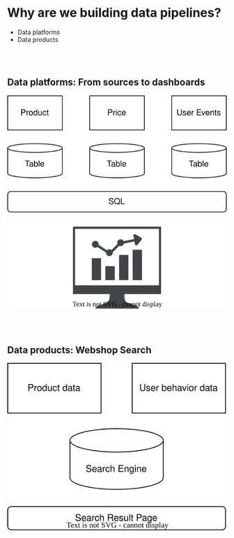 # Why are we building data pipelines?
* Data platforms
* Data products

<br/><br/>

## Data platforms: From sources to dashboards
![Data platform](https://github.com/data-and-cloud/draw-io/blob/ef803b3665584eee08e20aa20ad4683c22800beb/data_platform_dashboard.drawio.svg)

<br/><br/>

## Data products: Webshop Search
![Search Engine](https://github.com/data-and-cloud/draw-io/blob/main/data_product_insert.drawio.svg)
